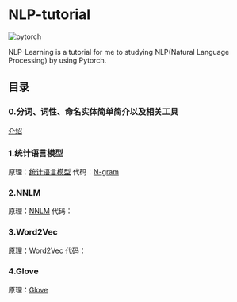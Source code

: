 # NLP-tutorial
![pytorch](https://camo.githubusercontent.com/28daa36807d1fdb943ea408df9274e03b5ec28cc/68747470733a2f2f6d656469612d7468756d62732e676f6c64656e2e636f6d2f4f4c717a6d726d77417a59315037536c32396b325439576a4a644d3d2f323030783230302f736d6172742f676f6c64656e2d73746f726167652d70726f64756374696f6e2e73332e616d617a6f6e6177732e636f6d2f746f7069635f696d616765732f65303839313461666131306134313739383933656562303763623565343731332e706e67)

NLP-Learning is a tutorial for me to studying NLP(Natural Language Processing) by using Pytorch. 



## 目录
### 0.分词、词性、命名实体简单简介以及相关工具
[介绍](ChineseWordSegmentation/Readme.md)
### 1.统计语言模型
原理：[统计语言模型](统计语言模型/Readme.md)
代码：[N-gram]()
### 2.NNLM
原理：[NNLM](NNLM/Readme.md)
代码：
### 3.Word2Vec
原理：[Word2Vec](Word2Vec/Readme.md)
代码：
### 4.Glove
原理：[Glove](Glove/Readme.md)
